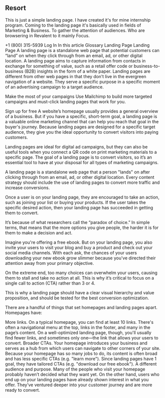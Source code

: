## Resort
This is just a simple landing page. I have created it's for mine internship program.
Coming to the landing page it's basically used in fields of Marketing & Business.
To gather the attention of audiences. Who are browsering in Revalent to it mainly 
Focus.

+1 (800) 315-5939
Log In
In this article
Glossary
Landing Page
Landing Page
A landing page is a standalone web page that potential customers can “land” on when they click through from an email, ad, or other digital location. A landing page aims to capture information from contacts in exchange for something of value, such as a retail offer code or business-to-business (B2B) insights in the form of a white paper. Landing pages are different from other web pages in that they don’t live in the evergreen navigation of a website. They serve a specific purpose in a specific moment of an advertising campaign to a target audience.


Make the most of your campaigns
Use Mailchimp to build more targeted campaigns and must-click landing pages that work for you.

Sign up for free
A website’s homepage usually provides a general overview of a business. But if you have a specific, short-term goal, a landing page is a valuable online marketing channel that can help you reach that goal in the buyer's journey. Because landing pages are designed for a specific target audience, they give you the ideal opportunity to convert visitors into paying customers.

Landing pages are ideal for digital ad campaigns, but they can also be useful tools when you connect a QR code on print marketing materials to a specific page. The goal of a landing page is to convert visitors, so it’s an essential tool to have at your disposal for all types of marketing campaigns.

A landing page is a standalone web page that a person "lands" on after clicking through from an email, ad, or other digital location. Every content strategy should include the use of landing pages to convert more traffic and increase conversions.

Once a user is on your landing page, they are encouraged to take an action, such as joining your list or buying your products. If the user takes the specific desired action, then your landing page has succeeded in getting them to convert.

It’s because of what researchers call the “paradox of choice.” In simple terms, that means that the more options you give people, the harder it is for them to make a decision and act.

Imagine you're offering a free ebook. But on your landing page, you also invite your users to visit your blog and buy a product and check out your social media channels. With each ask, the chances of your users downloading your new ebook grow slimmer because you've directed their attention away from your primary objective.

On the extreme end, too many choices can overwhelm your users, causing them to stall and take no action at all. This is why it’s critical to focus on a single call to action (CTA) rather than 3 or 4.

This is why a landing page should have a clear visual hierarchy and value proposition, and should be tested for the best conversion optimization.

There are a handful of things that set homepages and landing pages apart. Homepages have:

More links. On a typical homepage, you can find at least 10 links. There's often a navigational menu at the top, links in the footer, and many in the page’s content. On a well-optimized landing page, though, you'll usually find fewer links, and sometimes only one—the link that allows your users to convert.
Broader CTAs. Your homepage introduces your business and serves as a hub from which users can navigate to other corners of your site. Because your homepage has so many jobs to do, its content is often broad and has less specific CTAs (e.g. "learn more"). Since landing pages have 1 goal, they have tailored CTAs (e.g. "download our free ebook").
A different audience and purpose. Many of the people who visit your homepage probably haven’t decided what they want yet. On the other hand, users who end up on your landing pages have already shown interest in what you offer. They’ve ventured deeper into your customer journey and are more ready to convert.
